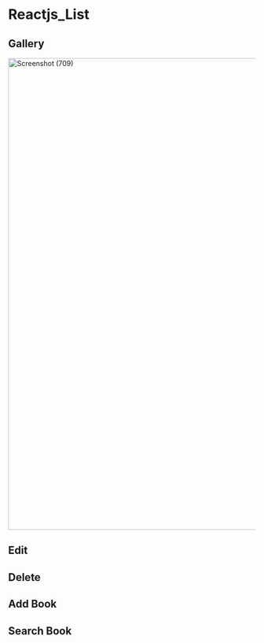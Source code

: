 # Reactjs_List

## Gallery

<img width="959" alt="Screenshot (709)" src="https://user-images.githubusercontent.com/68727623/159108105-5e84742f-dca4-482f-a116-2ffc9cee575a.png">

## Edit


## Delete


## Add Book


## Search Book

